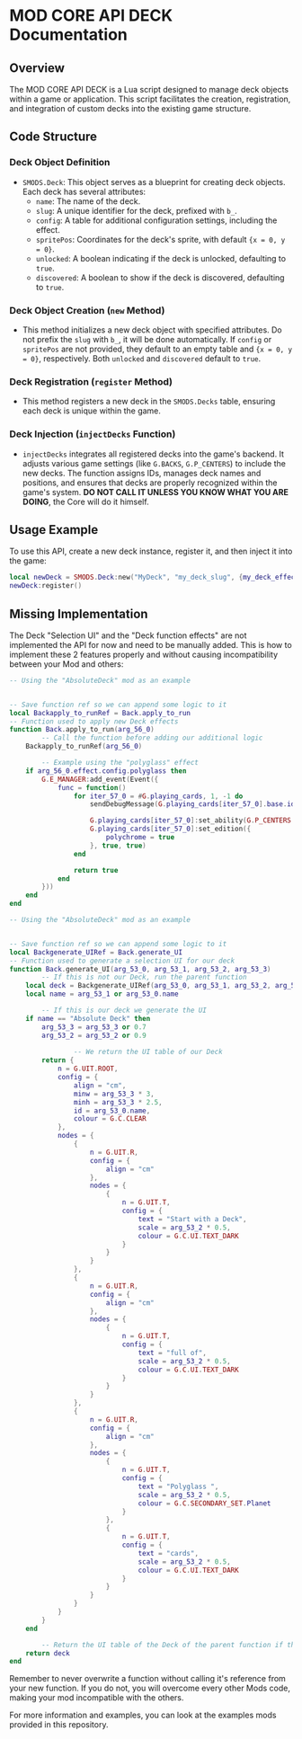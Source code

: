 # MOD CORE API DECK Documentation

## Overview
The MOD CORE API DECK is a Lua script designed to manage deck objects within a game or application. This script facilitates the creation, registration, and integration of custom decks into the existing game structure.

## Code Structure

### Deck Object Definition
- `SMODS.Deck`: This object serves as a blueprint for creating deck objects. Each deck has several attributes:
  - `name`: The name of the deck.
  - `slug`: A unique identifier for the deck, prefixed with `b_`.
  - `config`: A table for additional configuration settings, including the effect.
  - `spritePos`: Coordinates for the deck's sprite, with default `{x = 0, y = 0}`.
  - `unlocked`: A boolean indicating if the deck is unlocked, defaulting to `true`.
  - `discovered`: A boolean to show if the deck is discovered, defaulting to `true`.

### Deck Object Creation (`new` Method)
- This method initializes a new deck object with specified attributes. Do not prefix the `slug` with `b_`, it will be done automatically. If `config` or `spritePos` are not provided, they default to an empty table and `{x = 0, y = 0}`, respectively. Both `unlocked` and `discovered` default to `true`.

### Deck Registration (`register` Method)
- This method registers a new deck in the `SMODS.Decks` table, ensuring each deck is unique within the game.

### Deck Injection (`injectDecks` Function)
- `injectDecks` integrates all registered decks into the game's backend. It adjusts various game settings (like `G.BACKS`, `G.P_CENTERS`) to include the new decks. The function assigns IDs, manages deck names and positions, and ensures that decks are properly recognized within the game's system. **DO NOT CALL IT UNLESS YOU KNOW WHAT YOU ARE DOING**, the Core will do it himself. 

## Usage Example
To use this API, create a new deck instance, register it, and then inject it into the game:
```lua
local newDeck = SMODS.Deck:new("MyDeck", "my_deck_slug", {my_deck_effect = value})
newDeck:register()
```

## Missing Implementation
The Deck "Selection UI" and the "Deck function effects" are not implemented the API for now and need to be manually added. This is how to implement these 2 features properly and without causing incompatibility between your Mod and others: 
```lua
-- Using the "AbsoluteDeck" mod as an example


-- Save function ref so we can append some logic to it
local Backapply_to_runRef = Back.apply_to_run
-- Function used to apply new Deck effects
function Back.apply_to_run(arg_56_0)
        -- Call the function before adding our additional logic
	Backapply_to_runRef(arg_56_0)

        -- Example using the "polyglass" effect
	if arg_56_0.effect.config.polyglass then
		G.E_MANAGER:add_event(Event({
			func = function()
				for iter_57_0 = #G.playing_cards, 1, -1 do
					sendDebugMessage(G.playing_cards[iter_57_0].base.id)

					G.playing_cards[iter_57_0]:set_ability(G.P_CENTERS.m_glass)
					G.playing_cards[iter_57_0]:set_edition({
						polychrome = true
					}, true, true)
				end

				return true
			end
		}))
	end
end
```

```lua
-- Using the "AbsoluteDeck" mod as an example


-- Save function ref so we can append some logic to it
local Backgenerate_UIRef = Back.generate_UI
-- Function used to generate a selection UI for our deck
function Back.generate_UI(arg_53_0, arg_53_1, arg_53_2, arg_53_3)
        -- If this is not our Deck, run the parent function
	local deck = Backgenerate_UIRef(arg_53_0, arg_53_1, arg_53_2, arg_53_3)
	local name = arg_53_1 or arg_53_0.name

        -- If this is our deck we generate the UI
	if name == "Absolute Deck" then
		arg_53_3 = arg_53_3 or 0.7
		arg_53_2 = arg_53_2 or 0.9
                
                -- We return the UI table of our Deck
		return {
			n = G.UIT.ROOT,
			config = {
				align = "cm",
				minw = arg_53_3 * 3,
				minh = arg_53_3 * 2.5,
				id = arg_53_0.name,
				colour = G.C.CLEAR
			},
			nodes = {
				{
					n = G.UIT.R,
					config = {
						align = "cm"
					},
					nodes = {
						{
							n = G.UIT.T,
							config = {
								text = "Start with a Deck",
								scale = arg_53_2 * 0.5,
								colour = G.C.UI.TEXT_DARK
							}
						}
					}
				},
				{
					n = G.UIT.R,
					config = {
						align = "cm"
					},
					nodes = {
						{
							n = G.UIT.T,
							config = {
								text = "full of",
								scale = arg_53_2 * 0.5,
								colour = G.C.UI.TEXT_DARK
							}
						}
					}
				},
				{
					n = G.UIT.R,
					config = {
						align = "cm"
					},
					nodes = {
						{
							n = G.UIT.T,
							config = {
								text = "Polyglass ",
								scale = arg_53_2 * 0.5,
								colour = G.C.SECONDARY_SET.Planet
							}
						},
						{
							n = G.UIT.T,
							config = {
								text = "cards",
								scale = arg_53_2 * 0.5,
								colour = G.C.UI.TEXT_DARK
							}
						}
					}
				}
			}
		}
	end

        -- Return the UI table of the Deck of the parent function if this is not our Deck
	return deck
end
```

Remember to never overwrite a function without calling it's reference from your new function. If you do not, you will overcome every other Mods code, making your mod incompatible with the others.

For more information and examples, you can look at the examples mods provided in this repository. 
